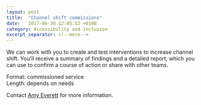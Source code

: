 ```yaml
---
layout: post
title:  "Channel shift commissions"
date:   2017-06-30 12:05:52 +0100
category: Accessibility and inclusion
excerpt_separator: <!--more-->
---
```


We can work with you to create and test interventions to increase channel shift. You’ll receive a summary of findings and a detailed report, which you can use to confirm a course of action or share with other teams.

Format: commissioned service  
Length: depends on needs

Contact <a href="mailto:CentreOfExcellenceCentral@digital.homeoffice.gov.uk">Amy Everett</a> for more information.
